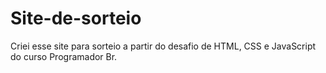 # Site-de-sorteio
Criei esse site para sorteio a partir do desafio de HTML, CSS e JavaScript do curso Programador Br.
